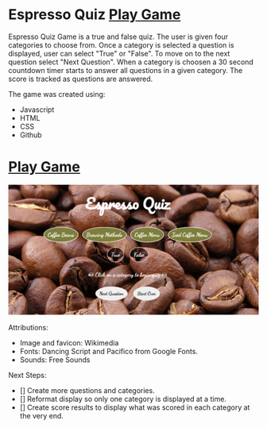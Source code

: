 # Espresso Quiz <a href= https://espresso-quiz.netlify.app/ >Play Game</a>

Espresso Quiz Game is a true and false quiz. The user is given four categories to choose from. Once a category is selected a question is displayed, user can select "True" or "False". To move on to the next question select "Next Question". When a category is choosen a 30 second countdown timer starts to answer all questions in a given category. The score is tracked as questions are answered.

The game was created using:
- Javascript 
- HTML
- CSS
- Github

# <a href= https://espresso-quiz.netlify.app/ >Play Game</a>

<img src="./image/display.png" >

Attributions:
* Image and favicon: Wikimedia
* Fonts: Dancing Script and Pacifico from Google Fonts. 
* Sounds: Free Sounds

Next Steps: 
- [] Create more questions and categories.
- [] Reformat display so only one category is displayed at a time.
- [] Create score results to display what was scored in each   category at the very end.
